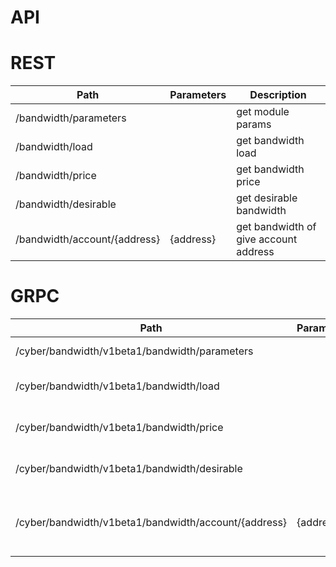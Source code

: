 # API

# REST

| Path                                  | Parameters           | Description                                |
| --------------------------------------| -------------------- | ------------------------------------------ |
| /bandwidth/parameters                 |                      | get module params                          |
| /bandwidth/load                       |                      | get bandwidth load                         |
| /bandwidth/price                      |                      | get bandwidth price                        |
| /bandwidth/desirable                  |                      | get desirable bandwidth                    |
| /bandwidth/account/{address}          | {address}            | get bandwidth of give account address      |

# GRPC

| Path                                                  | Parameters           | Description                                |
| ----------------------------------------------------- | -------------------- | ------------------------------------------ |
| /cyber/bandwidth/v1beta1/bandwidth/parameters         |                      | get module params                          |
| /cyber/bandwidth/v1beta1/bandwidth/load               |                      | get bandwidth load                         |
| /cyber/bandwidth/v1beta1/bandwidth/price              |                      | get bandwidth price                        |
| /cyber/bandwidth/v1beta1/bandwidth/desirable          |                      | get desirable bandwidth                    |
| /cyber/bandwidth/v1beta1/bandwidth/account/{address}  | {address}            | get bandwidth of give account address      |
      